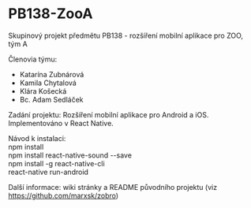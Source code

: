 # PB138-ZooA
Skupinový projekt předmětu PB138 - rozšíření mobilní aplikace pro ZOO, tým A

Členovia týmu:
- Katarína Zubnárová
- Kamila Chytalová
- Klára Košecká
- Bc. Adam Sedláček

Zadání projektu:
Rozšíření mobilní aplikace pro Android a iOS. Implementováno v React Native.

Návod k instalaci:<br/>
npm install<br/>
npm install react-native-sound --save<br/>
npm install -g react-native-cli<br/>
react-native run-android<br/>

Další informace: wiki stránky a README původního projektu (viz https://github.com/marxsk/zobro)
